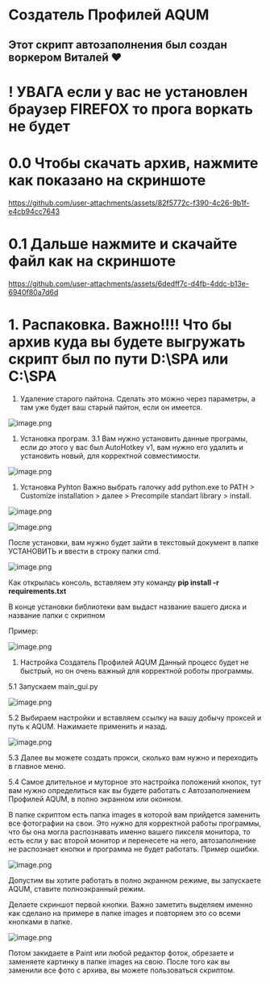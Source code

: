 # Создатель Профилей AQUM

## Этот скрипт автозаполнения был создан воркером Виталей ❤️

# ! УВАГА если у вас не установлен браузер FIREFOX то прога воркать не будет

# 0.0 Чтобы скачать архив, нажмите как показано на скриншоте

https://github.com/user-attachments/assets/82f5772c-f390-4c26-9b1f-e4cb94cc7643

# 0.1 Дальше нажмите и скачайте файл как на скриншоте

https://github.com/user-attachments/assets/6dedff7c-d4fb-4ddc-b13e-6940f80a7d6d

# 1. Распаковка. Важно!!!! Что бы архив куда вы будете выгружать скрипт был по пути D:\SPA или C:\SPA

1. Удаление старого пайтона. Сделать это можно через параметры, а там уже будет ваш старый пайтон, если он имеется.

![image.png](https://prod-files-secure.s3.us-west-2.amazonaws.com/2bf73d33-d7fc-4f7b-bb67-13683395a24c/ed48af1c-f2dc-48c2-8a6e-5c4c8a6b9603/image.png)

1. Установка програм.
3.1 Вам нужно установить данные програмы, если до этого у вас был AutoHotkey v1, вам нужно его удалить и установить новый, для корректной совместимости.

![image.png](https://prod-files-secure.s3.us-west-2.amazonaws.com/2bf73d33-d7fc-4f7b-bb67-13683395a24c/1b17aa82-6057-42fa-8bf5-0bd66c013986/image.png)

1. Установка Pyhton
Важно выбрать галочку add python.exe to PATH > Customize installation > далее > Precompile standart library > install.

![image.png](https://prod-files-secure.s3.us-west-2.amazonaws.com/2bf73d33-d7fc-4f7b-bb67-13683395a24c/ac11918b-d962-4cfb-8584-c9616318191f/image.png)

![image.png](https://prod-files-secure.s3.us-west-2.amazonaws.com/2bf73d33-d7fc-4f7b-bb67-13683395a24c/5f25423c-e246-42a8-b7cc-77438a2105d8/image.png)

После установки, вам нужно будет зайти в текстовый документ в папке УСТАНОВИТЬ и ввести в строку папки cmd. 

![image.png](https://prod-files-secure.s3.us-west-2.amazonaws.com/2bf73d33-d7fc-4f7b-bb67-13683395a24c/ce52461a-4954-460a-9227-1b826624d396/image.png)

Как открылась консоль, вставляем эту команду     **pip install -r requirements.txt**

В конце установки библиотеки вам выдаст название вашего диска и название папки с скрипном

Пример:

![image.png](https://prod-files-secure.s3.us-west-2.amazonaws.com/2bf73d33-d7fc-4f7b-bb67-13683395a24c/16b26940-b3d6-48f2-9a12-792d1f4b37b0/image.png)

1. Настройка Создатель Профилей AQUM
Данный процесс будет не быстрый, но он очень важный для корректной роботы программы.

5.1 Запускаем main_gui.py

![image.png](https://prod-files-secure.s3.us-west-2.amazonaws.com/2bf73d33-d7fc-4f7b-bb67-13683395a24c/a5548021-bc5b-4810-8d08-a129191371d4/image.png)

5.2 Выбираем настройки и вставляем ссылку на вашу добычу проксей и путь к AQUM.
Нажимаете применить и назад.

![image.png](https://prod-files-secure.s3.us-west-2.amazonaws.com/2bf73d33-d7fc-4f7b-bb67-13683395a24c/dd7dd7aa-d912-4b12-8fa4-b13168e035a1/image.png)

5.3 Далее вы можете создать прокси, сколько вам нужно и переходить в главное меню.

5.4 Самое длительное и муторное это настройка положений кнопок, тут вам нужно определиться как вы будете работать с Автозаполнением Профилей AQUM, в полно экранном или оконном.

В папке скриптом есть папка images в которой вам прийдется заменить все фотографии на свои. Это нужно для корректной работы программы, что бы она могла распознавать именно вашего пикселя монитора, то есть если у вас второй монитор и перенесете на него, автозаполнение не распознает кнопки и программа не будет работать. Пример ошибки.

![image.png](https://prod-files-secure.s3.us-west-2.amazonaws.com/2bf73d33-d7fc-4f7b-bb67-13683395a24c/b7a4dddf-dec8-4e41-9e94-d8a2c40f6076/image.png)

Допустим вы хотите работать в полно экранном режиме, вы запускаете AQUM, ставите полноэкранный режим.

Делаете скриншот первой кнопки. Важно заметить выделяем именно как сделано на примере в папке images и повторяем это со всеми кнопками в папке.

![image.png](https://prod-files-secure.s3.us-west-2.amazonaws.com/2bf73d33-d7fc-4f7b-bb67-13683395a24c/08a78e2e-71bb-4e0d-8cc5-7895061fc329/image.png)

Потом закидаете в Paint или любой редактор фоток, обрезаете и заменяете картинку в папке images на свою.
После того как вы заменили все фото с архива, вы можете пользоваться скриптом.

